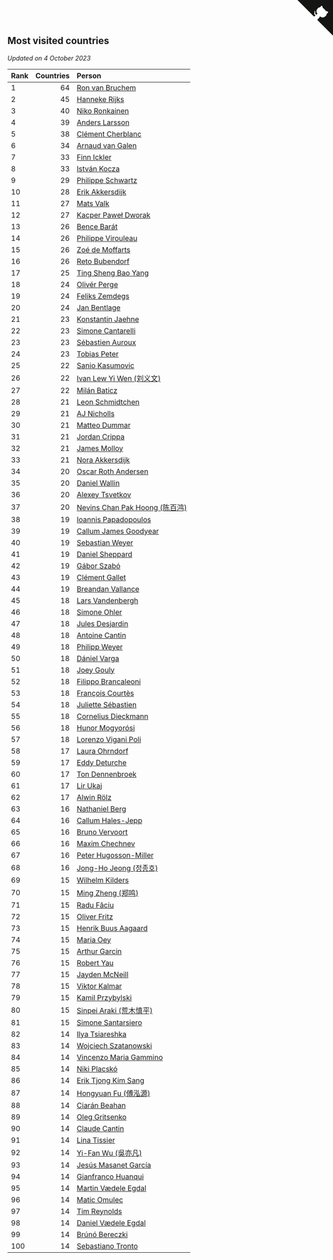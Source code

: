 ## Most visited countries

*Updated on  4 October 2023*

| Rank | Countries | Person |
| :--- | ---: | :--- |
| 1 | 64 | [Ron van Bruchem](https://www.worldcubeassociation.org/persons/2003BRUC01) |
| 2 | 45 | [Hanneke Rijks](https://www.worldcubeassociation.org/persons/2008RIJK01) |
| 3 | 40 | [Niko Ronkainen](https://www.worldcubeassociation.org/persons/2010RONK01) |
| 4 | 39 | [Anders Larsson](https://www.worldcubeassociation.org/persons/2003LARS01) |
| 5 | 38 | [Clément Cherblanc](https://www.worldcubeassociation.org/persons/2014CHER05) |
| 6 | 34 | [Arnaud van Galen](https://www.worldcubeassociation.org/persons/2006GALE01) |
| 7 | 33 | [Finn Ickler](https://www.worldcubeassociation.org/persons/2012ICKL01) |
| 8 | 33 | [István Kocza](https://www.worldcubeassociation.org/persons/2005KOCZ01) |
| 9 | 29 | [Philippe Schwartz](https://www.worldcubeassociation.org/persons/2018SCHW02) |
| 10 | 28 | [Erik Akkersdijk](https://www.worldcubeassociation.org/persons/2005AKKE01) |
| 11 | 27 | [Mats Valk](https://www.worldcubeassociation.org/persons/2007VALK01) |
| 12 | 27 | [Kacper Paweł Dworak](https://www.worldcubeassociation.org/persons/2020DWOR01) |
| 13 | 26 | [Bence Barát](https://www.worldcubeassociation.org/persons/2008BARA01) |
| 14 | 26 | [Philippe Virouleau](https://www.worldcubeassociation.org/persons/2008VIRO01) |
| 15 | 26 | [Zoé de Moffarts](https://www.worldcubeassociation.org/persons/2010MOFF02) |
| 16 | 26 | [Reto Bubendorf](https://www.worldcubeassociation.org/persons/2012BUBE01) |
| 17 | 25 | [Ting Sheng Bao Yang](https://www.worldcubeassociation.org/persons/2008BAOY01) |
| 18 | 24 | [Olivér Perge](https://www.worldcubeassociation.org/persons/2007PERG01) |
| 19 | 24 | [Feliks Zemdegs](https://www.worldcubeassociation.org/persons/2009ZEMD01) |
| 20 | 24 | [Jan Bentlage](https://www.worldcubeassociation.org/persons/2010BENT01) |
| 21 | 23 | [Konstantin Jaehne](https://www.worldcubeassociation.org/persons/2015JAEH01) |
| 22 | 23 | [Simone Cantarelli](https://www.worldcubeassociation.org/persons/2012CANT02) |
| 23 | 23 | [Sébastien Auroux](https://www.worldcubeassociation.org/persons/2008AURO01) |
| 24 | 23 | [Tobias Peter](https://www.worldcubeassociation.org/persons/2014PETE03) |
| 25 | 22 | [Sanio Kasumovic](https://www.worldcubeassociation.org/persons/2009KASU01) |
| 26 | 22 | [Ivan Lew Yi Wen (刘义文)](https://www.worldcubeassociation.org/persons/2012WENI01) |
| 27 | 22 | [Milán Baticz](https://www.worldcubeassociation.org/persons/2005BATI01) |
| 28 | 21 | [Leon Schmidtchen](https://www.worldcubeassociation.org/persons/2010SCHM01) |
| 29 | 21 | [AJ Nicholls](https://www.worldcubeassociation.org/persons/2015NICH04) |
| 30 | 21 | [Matteo Dummar](https://www.worldcubeassociation.org/persons/2017DUMM01) |
| 31 | 21 | [Jordan Crippa](https://www.worldcubeassociation.org/persons/2019CRIP01) |
| 32 | 21 | [James Molloy](https://www.worldcubeassociation.org/persons/2011MOLL01) |
| 33 | 21 | [Nora Akkersdijk](https://www.worldcubeassociation.org/persons/2009CHRI03) |
| 34 | 20 | [Oscar Roth Andersen](https://www.worldcubeassociation.org/persons/2008ANDE02) |
| 35 | 20 | [Daniel Wallin](https://www.worldcubeassociation.org/persons/2013WALL03) |
| 36 | 20 | [Alexey Tsvetkov](https://www.worldcubeassociation.org/persons/2017TSVE02) |
| 37 | 20 | [Nevins Chan Pak Hoong (陈百鸿)](https://www.worldcubeassociation.org/persons/2010CHAN20) |
| 38 | 19 | [Ioannis Papadopoulos](https://www.worldcubeassociation.org/persons/2013PAPA01) |
| 39 | 19 | [Callum James Goodyear](https://www.worldcubeassociation.org/persons/2012GOOD02) |
| 40 | 19 | [Sebastian Weyer](https://www.worldcubeassociation.org/persons/2010WEYE02) |
| 41 | 19 | [Daniel Sheppard](https://www.worldcubeassociation.org/persons/2009SHEP01) |
| 42 | 19 | [Gábor Szabó](https://www.worldcubeassociation.org/persons/2005SZAB02) |
| 43 | 19 | [Clément Gallet](https://www.worldcubeassociation.org/persons/2004GALL02) |
| 44 | 19 | [Breandan Vallance](https://www.worldcubeassociation.org/persons/2007VALL01) |
| 45 | 18 | [Lars Vandenbergh](https://www.worldcubeassociation.org/persons/2003VAND01) |
| 46 | 18 | [Simone Ohler](https://www.worldcubeassociation.org/persons/2014OHLE01) |
| 47 | 18 | [Jules Desjardin](https://www.worldcubeassociation.org/persons/2010DESJ01) |
| 48 | 18 | [Antoine Cantin](https://www.worldcubeassociation.org/persons/2010CANT02) |
| 49 | 18 | [Philipp Weyer](https://www.worldcubeassociation.org/persons/2010WEYE01) |
| 50 | 18 | [Dániel Varga](https://www.worldcubeassociation.org/persons/2008VARG01) |
| 51 | 18 | [Joey Gouly](https://www.worldcubeassociation.org/persons/2007GOUL01) |
| 52 | 18 | [Filippo Brancaleoni](https://www.worldcubeassociation.org/persons/2008BRAN01) |
| 53 | 18 | [François Courtès](https://www.worldcubeassociation.org/persons/2008COUR01) |
| 54 | 18 | [Juliette Sébastien](https://www.worldcubeassociation.org/persons/2014SEBA01) |
| 55 | 18 | [Cornelius Dieckmann](https://www.worldcubeassociation.org/persons/2009DIEC01) |
| 56 | 18 | [Hunor Mogyorósi](https://www.worldcubeassociation.org/persons/2015MOGY01) |
| 57 | 18 | [Lorenzo Vigani Poli](https://www.worldcubeassociation.org/persons/2007POLI01) |
| 58 | 17 | [Laura Ohrndorf](https://www.worldcubeassociation.org/persons/2009OHRN01) |
| 59 | 17 | [Eddy Deturche](https://www.worldcubeassociation.org/persons/2014DETU01) |
| 60 | 17 | [Ton Dennenbroek](https://www.worldcubeassociation.org/persons/2003DENN01) |
| 61 | 17 | [Lir Ukaj](https://www.worldcubeassociation.org/persons/2016UKAJ01) |
| 62 | 17 | [Alwin Rölz](https://www.worldcubeassociation.org/persons/2016ROLZ01) |
| 63 | 16 | [Nathaniel Berg](https://www.worldcubeassociation.org/persons/2012BERG04) |
| 64 | 16 | [Callum Hales-Jepp](https://www.worldcubeassociation.org/persons/2012HALE01) |
| 65 | 16 | [Bruno Vervoort](https://www.worldcubeassociation.org/persons/2011VERV01) |
| 66 | 16 | [Maxim Chechnev](https://www.worldcubeassociation.org/persons/2011CHEC01) |
| 67 | 16 | [Peter Hugosson-Miller](https://www.worldcubeassociation.org/persons/2021HUGO01) |
| 68 | 16 | [Jong-Ho Jeong (정종호)](https://www.worldcubeassociation.org/persons/2008JONG03) |
| 69 | 15 | [Wilhelm Kilders](https://www.worldcubeassociation.org/persons/2010KILD02) |
| 70 | 15 | [Ming Zheng (郑鸣)](https://www.worldcubeassociation.org/persons/2009ZHEN11) |
| 71 | 15 | [Radu Făciu](https://www.worldcubeassociation.org/persons/2009FACI01) |
| 72 | 15 | [Oliver Fritz](https://www.worldcubeassociation.org/persons/2014FRIT02) |
| 73 | 15 | [Henrik Buus Aagaard](https://www.worldcubeassociation.org/persons/2006BUUS01) |
| 74 | 15 | [Maria Oey](https://www.worldcubeassociation.org/persons/2007OEYM01) |
| 75 | 15 | [Arthur Garcin](https://www.worldcubeassociation.org/persons/2014GARC27) |
| 76 | 15 | [Robert Yau](https://www.worldcubeassociation.org/persons/2009YAUR01) |
| 77 | 15 | [Jayden McNeill](https://www.worldcubeassociation.org/persons/2012MCNE01) |
| 78 | 15 | [Viktor Kalmar](https://www.worldcubeassociation.org/persons/2011KALM01) |
| 79 | 15 | [Kamil Przybylski](https://www.worldcubeassociation.org/persons/2016PRZY01) |
| 80 | 15 | [Sinpei Araki (荒木慎平)](https://www.worldcubeassociation.org/persons/2006ARAK01) |
| 81 | 15 | [Simone Santarsiero](https://www.worldcubeassociation.org/persons/2009SANT01) |
| 82 | 14 | [Ilya Tsiareshka](https://www.worldcubeassociation.org/persons/2012TERE01) |
| 83 | 14 | [Wojciech Szatanowski](https://www.worldcubeassociation.org/persons/2011SZAT01) |
| 84 | 14 | [Vincenzo Maria Gammino](https://www.worldcubeassociation.org/persons/2016GAMM01) |
| 85 | 14 | [Niki Placskó](https://www.worldcubeassociation.org/persons/2008PLAC01) |
| 86 | 14 | [Erik Tjong Kim Sang](https://www.worldcubeassociation.org/persons/2018SANG01) |
| 87 | 14 | [Hongyuan Fu (傅泓源)](https://www.worldcubeassociation.org/persons/2017FUHO01) |
| 88 | 14 | [Ciarán Beahan](https://www.worldcubeassociation.org/persons/2012BEAH01) |
| 89 | 14 | [Oleg Gritsenko](https://www.worldcubeassociation.org/persons/2011GRIT01) |
| 90 | 14 | [Claude Cantin](https://www.worldcubeassociation.org/persons/2012CANT01) |
| 91 | 14 | [Lina Tissier](https://www.worldcubeassociation.org/persons/2009TISS01) |
| 92 | 14 | [Yi-Fan Wu (吳亦凡)](https://www.worldcubeassociation.org/persons/2010WUIF01) |
| 93 | 14 | [Jesús Masanet García](https://www.worldcubeassociation.org/persons/2004MASA01) |
| 94 | 14 | [Gianfranco Huanqui](https://www.worldcubeassociation.org/persons/2013HUAN29) |
| 95 | 14 | [Martin Vædele Egdal](https://www.worldcubeassociation.org/persons/2013EGDA02) |
| 96 | 14 | [Matic Omulec](https://www.worldcubeassociation.org/persons/2010OMUL02) |
| 97 | 14 | [Tim Reynolds](https://www.worldcubeassociation.org/persons/2005REYN01) |
| 98 | 14 | [Daniel Vædele Egdal](https://www.worldcubeassociation.org/persons/2013EGDA01) |
| 99 | 14 | [Brúnó Bereczki](https://www.worldcubeassociation.org/persons/2008BERE01) |
| 100 | 14 | [Sebastiano Tronto](https://www.worldcubeassociation.org/persons/2011TRON02) |


<a href="https://github.com/JustinTimeCuber/wca_statistics" class="github-corner" aria-label="View source on Github"><svg width="80" height="80" viewBox="0 0 250 250" style="fill:#151513; color:#fff; position: absolute; top: 0; border: 0; right: 0;" aria-hidden="true"><path d="M0,0 L115,115 L130,115 L142,142 L250,250 L250,0 Z"></path><path d="M128.3,109.0 C113.8,99.7 119.0,89.6 119.0,89.6 C122.0,82.7 120.5,78.6 120.5,78.6 C119.2,72.0 123.4,76.3 123.4,76.3 C127.3,80.9 125.5,87.3 125.5,87.3 C122.9,97.6 130.6,101.9 134.4,103.2" fill="currentColor" style="transform-origin: 130px 106px;" class="octo-arm"></path><path d="M115.0,115.0 C114.9,115.1 118.7,116.5 119.8,115.4 L133.7,101.6 C136.9,99.2 139.9,98.4 142.2,98.6 C133.8,88.0 127.5,74.4 143.8,58.0 C148.5,53.4 154.0,51.2 159.7,51.0 C160.3,49.4 163.2,43.6 171.4,40.1 C171.4,40.1 176.1,42.5 178.8,56.2 C183.1,58.6 187.2,61.8 190.9,65.4 C194.5,69.0 197.7,73.2 200.1,77.6 C213.8,80.2 216.3,84.9 216.3,84.9 C212.7,93.1 206.9,96.0 205.4,96.6 C205.1,102.4 203.0,107.8 198.3,112.5 C181.9,128.9 168.3,122.5 157.7,114.1 C157.9,116.9 156.7,120.9 152.7,124.9 L141.0,136.5 C139.8,137.7 141.6,141.9 141.8,141.8 Z" fill="currentColor" class="octo-body"></path></svg></a><style>.github-corner:hover .octo-arm{animation:octocat-wave 560ms ease-in-out}@keyframes octocat-wave{0%,100%{transform:rotate(0)}20%,60%{transform:rotate(-25deg)}40%,80%{transform:rotate(10deg)}}@media (max-width:500px){.github-corner:hover .octo-arm{animation:none}.github-corner .octo-arm{animation:octocat-wave 560ms ease-in-out}}</style>
